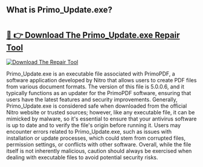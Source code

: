 ## What is Primo_Update.exe? 

# <h2><a href="https://exedetect.com/download.php?Primo_Update.exe">🔗 👉 Download The Primo_Update.exe Repair Tool</a></h2>

[![Download The Repair Tool](https://exedetect.com/download-button.jpg)](https://exedetect.com/download.php?Primo_Update.exe)

Primo_Update.exe is an executable file associated with PrimoPDF, a software application developed by Nitro that allows users to create PDF files from various document formats. The version of this file is 5.0.0.6, and it typically functions as an updater for the PrimoPDF software, ensuring that users have the latest features and security improvements. Generally, Primo_Update.exe is considered safe when downloaded from the official Nitro website or trusted sources; however, like any executable file, it can be mimicked by malware, so it's essential to ensure that your antivirus software is up to date and to verify the file's origin before running it. Users may encounter errors related to Primo_Update.exe, such as issues with installation or update processes, which could stem from corrupted files, permission settings, or conflicts with other software. Overall, while the file itself is not inherently malicious, caution should always be exercised when dealing with executable files to avoid potential security risks.